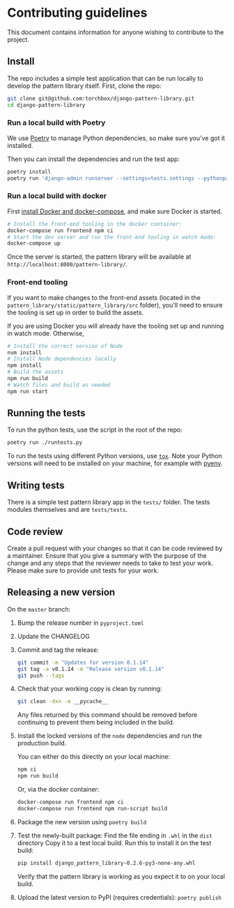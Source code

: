 # Contributing guidelines

This document contains information for anyone wishing to contribute to the project.

## Install

The repo includes a simple test application that can be run locally to develop the pattern library itself.
First, clone the repo:

```sh
git clone git@github.com:torchbox/django-pattern-library.git
cd django-pattern-library
```

### Run a local build with Poetry

We use [Poetry](https://poetry.eustace.io/docs/) to manage Python dependencies, so make sure you've got it installed.

Then you can install the dependencies and run the test app:

```sh
poetry install
poetry run 'django-admin runserver --settings=tests.settings --pythonpath=.'
```

### Run a local build with docker

First [install Docker and docker-compose](https://docs.docker.com/compose/install/), and make sure Docker is started.

```sh
# Install the front-end tooling in the docker container:
docker-compose run frontend npm ci
# Start the dev server and run the front-end tooling in watch mode:
docker-compose up
```

Once the server is started, the pattern library will be available at `http://localhost:8000/pattern-library/`.

### Front-end tooling

If you want to make changes to the front-end assets (located in the `pattern_library/static/pattern_library/src` folder), you'll need to ensure the tooling is set up in order to build the assets.

If you are using Docker you will already have the tooling set up and running in watch mode. Otherwise,

```sh
# Install the correct version of Node
nvm install
# Install Node dependencies locally
npm install
# Build the assets
npm run build
# Watch files and build as needed
npm run start
```

## Running the tests

To run the python tests, use the script in the root of the repo:

```sh
poetry run ./runtests.py
```

To run the tests using different Python versions, use [`tox`](https://tox.readthedocs.io/). Note your Python versions will need to be installed on your machine, for example with [pyenv](https://github.com/pyenv/pyenv).

## Writing tests

There is a simple test pattern library app in the `tests/` folder. The tests modules themselves and are `tests/tests`.

## Code review

Create a pull request with your changes so that it can be code reviewed by a maintainer. Ensure that you give a summary with the purpose of the change and any steps that the reviewer needs to take to test your work. Please make sure to provide unit tests for your work.

## Releasing a new version

On the `master` branch:

1. Bump the release number in `pyproject.toml`
2. Update the CHANGELOG
3. Commit and tag the release:
   ```sh
   git commit -m "Updates for version 0.1.14"
   git tag -a v0.1.14 -m "Release version v0.1.14"
   git push --tags
   ```
4. Check that your working copy is clean by running:
   ```sh
   git clean -dxn -e __pycache__
   ```
   Any files returned by this command should be removed before continuing to prevent them being included in the build.
5. Install the locked versions of the `node` dependencies and run the production build.

   You can either do this directly on your local machine:

   ```sh
   npm ci
   npm run build
   ```

   Or, via the docker container:

   ```sh
   docker-compose run frontend npm ci
   docker-compose run frontend npm run-script build
   ```

6. Package the new version using `poetry build`

7. Test the newly-built package:
   Find the file ending in `.whl` in the `dist` directory
   Copy it to a test local build.
   Run this to install it on the test build:

   ```sh
   pip install django_pattern_library-0.2.6-py3-none-any.whl
   ```

   Verify that the pattern library is working as you expect it to on your local build.

8. Upload the latest version to PyPI (requires credentials): `poetry publish`
